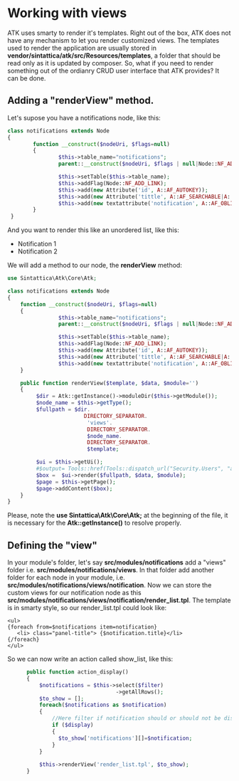 # Working with views
ATK uses smarty to render it's templates. Right out of the box, ATK does not have any mechanism to let you render customized views.
The templates used to render the application are usually stored in **vendor/sintattica/atk/src/Resources/templates**, a folder that 
should be read only as it is updated by composer.
So, what if you need to render something out of the ordianry CRUD user interface that ATK provides? It can be done.

## Adding a "renderView" method.

Let's supose you have a notifications node, like this:

```php
class notifications extends Node
{
        function __construct($nodeUri, $flags=null)
        {
                $this->table_name="notifications";
                parent::__construct($nodeUri, $flags | null|Node::NF_ADD_LINK);

                $this->setTable($this->table_name);
                $this->addFlag(Node::NF_ADD_LINK);
                $this->add(new Attribute('id', A::AF_AUTOKEY));
                $this->add(new Attribute('tittle', A::AF_SEARCHABLE|A::AF_OBLIGATORY | A::AF_OBLIGATORY|A::AF_SEARCHABLE, 50), NULL, 10);                
                $this->add(new textattribute('notification', A::AF_OBLIGATORY|A::AF_HIDE_LIST), NULL, 60);
        }
 }       
```

And you want to render this like an unordered list, like this:

* Notification 1
* Notification 2

We will add a method to our node, the **renderView** method:

```php
use Sintattica\Atk\Core\Atk;

class notifications extends Node
{
    function __construct($nodeUri, $flags=null)
    {
                $this->table_name="notifications";
                parent::__construct($nodeUri, $flags | null|Node::NF_ADD_LINK);

                $this->setTable($this->table_name);
                $this->addFlag(Node::NF_ADD_LINK);
                $this->add(new Attribute('id', A::AF_AUTOKEY));
                $this->add(new Attribute('tittle', A::AF_SEARCHABLE|A::AF_OBLIGATORY | A::AF_OBLIGATORY|A::AF_SEARCHABLE, 50), NULL, 10);                
                $this->add(new textattribute('notification', A::AF_OBLIGATORY|A::AF_HIDE_LIST), NULL, 60);
    }

    public function renderView($template, $data, $module='')
    {
         $dir = Atk::getInstance()->moduleDir($this->getModule());
         $node_name = $this->getType();
         $fullpath = $dir.
                        DIRECTORY_SEPARATOR.
                         'views'.
                         DIRECTORY_SEPARATOR.
                         $node_name.
                         DIRECTORY_SEPARATOR.
                         $template;

         $ui = $this->getUi();
         #$output= Tools::href(Tools::dispatch_url("Security.Users", "admin"),"<span class='glyphicon glyphicon-print'></span> ")
         $box =  $ui->render($fullpath, $data, $module);
         $page = $this->getPage();
         $page->addContent($box);
    }
}
```

Please, note the **use Sintattica\Atk\Core\Atk;** at the beginning of the file, it is necessary for the **Atk::getInstance()** to resolve 
properly.

## Defining the "view"

In your module's folder, let's say **src/modules/notifications** add a "views" folder i.e. **src/modules/notifications/views**.
In that folder add another folder for each node in your module, i.e. **src/modules/notifications/views/notification**.
Now we can store the custom views for our notification node as this **src/modules/notifications/views/notification/render_list.tpl**.
The template is in smarty style, so our render_list.tpl could look like:

```smarty
<ul>
{foreach from=$notifications item=notification}
   <li> class="panel-title"> {$notification.title}</li>
{/foreach}
</ul>
```

So we can now write an action called  show_list, like this:

```php
      public function action_display()
      {
          $notifications = $this->select($filter)
                                  ->getAllRows();
          $to_show = [];
          foreach($notifications as $notification)
          {
              //Here filter if notification should or should not be displayed
              if ($display)
              {
                $to_show['notifications'][]=$notification;
              }
          }
 
          $this->renderView('render_list.tpl', $to_show);
      }

```
